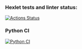 ### Hexlet tests and linter status:
[![Actions Status](https://github.com/sicrit1/python-project-lvl3/workflows/hexlet-check/badge.svg)](https://github.com/sicrit1/python-project-lvl3/actions)
### Python CI
[![Python CI](https://github.com/sicrit1/python-project-lvl3/actions/workflows/pyci.yml/badge.svg)](https://github.com/sicrit1/python-project-lvl3/actions/workflows/pyci.yml)
